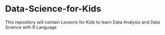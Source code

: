 # Data-Science-for-Kids
This repository will contain Lessons for Kids to learn Data Analysis and Data Science with R Language
